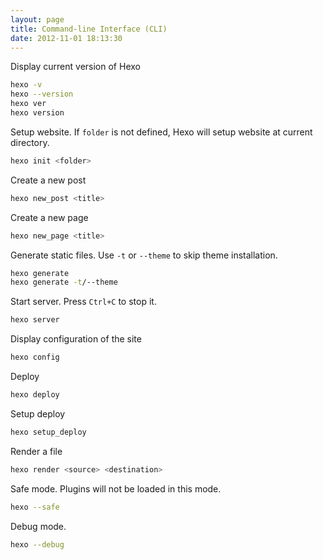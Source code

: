 ```yaml
---
layout: page
title: Command-line Interface (CLI)
date: 2012-11-01 18:13:30
---
```


Display current version of Hexo

``` bash
hexo -v
hexo --version
hexo ver
hexo version
```

Setup website. If `folder` is not defined, Hexo will setup website at current directory.

``` bash
hexo init <folder>
```

Create a new post

``` bash
hexo new_post <title>
```

Create a new page

``` bash
hexo new_page <title>
```

Generate static files. Use `-t` or `--theme` to skip theme installation.

``` bash
hexo generate
hexo generate -t/--theme
```

Start server. Press `Ctrl+C` to stop it.

``` bash
hexo server
```

Display configuration of the site

``` bash
hexo config
```

Deploy

``` bash
hexo deploy
```

Setup deploy

``` bash
hexo setup_deploy
```

Render a file

``` bash
hexo render <source> <destination>
```

Safe mode. Plugins will not be loaded in this mode.

``` bash
hexo --safe
```

Debug mode.

``` bash
hexo --debug
```